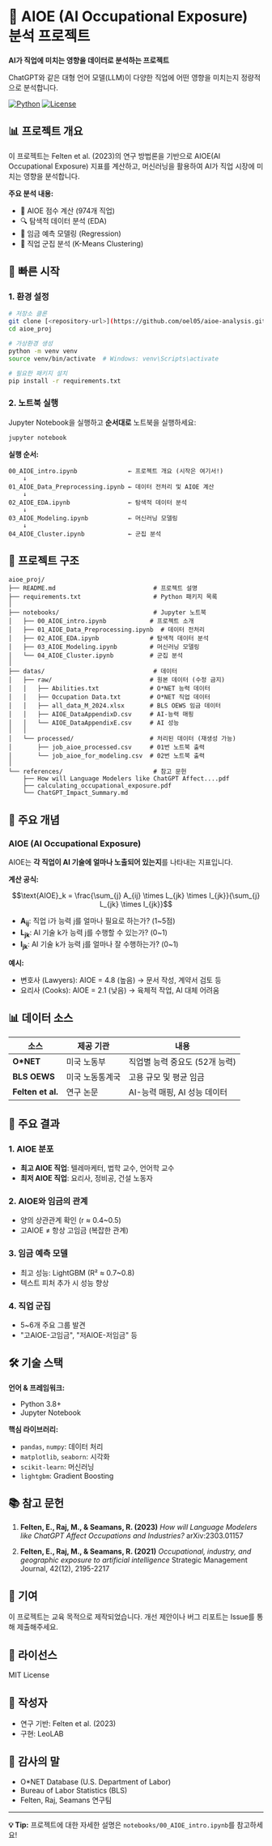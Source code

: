 # 🤖 AIOE (AI Occupational Exposure) 분석 프로젝트

**AI가 직업에 미치는 영향을 데이터로 분석하는 프로젝트**

ChatGPT와 같은 대형 언어 모델(LLM)이 다양한 직업에 어떤 영향을 미치는지 정량적으로 분석합니다.

[![Python](https://img.shields.io/badge/Python-3.8+-blue.svg)](https://www.python.org/)
[![License](https://img.shields.io/badge/License-MIT-green.svg)](LICENSE)

## 📊 프로젝트 개요

이 프로젝트는 Felten et al. (2023)의 연구 방법론을 기반으로 AIOE(AI Occupational Exposure) 지표를 계산하고, 머신러닝을 활용하여 AI가 직업 시장에 미치는 영향을 분석합니다.

**주요 분석 내용:**
- 📐 AIOE 점수 계산 (974개 직업)
- 🔍 탐색적 데이터 분석 (EDA)
- 🎯 임금 예측 모델링 (Regression)
- 🎨 직업 군집 분석 (K-Means Clustering)

## 🚀 빠른 시작

### 1. 환경 설정

```bash
# 저장소 클론
git clone [<repository-url>](https://github.com/oel05/aioe-analysis.git)
cd aioe_proj

# 가상환경 생성
python -m venv venv
source venv/bin/activate  # Windows: venv\Scripts\activate

# 필요한 패키지 설치
pip install -r requirements.txt
```

### 2. 노트북 실행

Jupyter Notebook을 실행하고 **순서대로** 노트북을 실행하세요:

```bash
jupyter notebook
```

**실행 순서:**
```
00_AIOE_intro.ipynb              ← 프로젝트 개요 (시작은 여기서!)
    ↓
01_AIOE_Data_Preprocessing.ipynb ← 데이터 전처리 및 AIOE 계산
    ↓
02_AIOE_EDA.ipynb                ← 탐색적 데이터 분석
    ↓
03_AIOE_Modeling.ipynb           ← 머신러닝 모델링
    ↓
04_AIOE_Cluster.ipynb            ← 군집 분석
```

## 📁 프로젝트 구조

```
aioe_proj/
├── README.md                           # 프로젝트 설명
├── requirements.txt                    # Python 패키지 목록
│
├── notebooks/                          # Jupyter 노트북
│   ├── 00_AIOE_intro.ipynb            # 프로젝트 소개
│   ├── 01_AIOE_Data_Preprocessing.ipynb  # 데이터 전처리
│   ├── 02_AIOE_EDA.ipynb              # 탐색적 데이터 분석
│   ├── 03_AIOE_Modeling.ipynb         # 머신러닝 모델링
│   └── 04_AIOE_Cluster.ipynb          # 군집 분석
│
├── datas/                              # 데이터
│   ├── raw/                           # 원본 데이터 (수정 금지)
│   │   ├── Abilities.txt              # O*NET 능력 데이터
│   │   ├── Occupation Data.txt        # O*NET 직업 데이터
│   │   ├── all_data_M_2024.xlsx       # BLS OEWS 임금 데이터
│   │   ├── AIOE_DataAppendixD.csv     # AI-능력 매핑
│   │   └── AIOE_DataAppendixE.csv     # AI 성능
│   │
│   └── processed/                     # 처리된 데이터 (재생성 가능)
│       ├── job_aioe_processed.csv     # 01번 노트북 출력
│       └── job_aioe_for_modeling.csv  # 02번 노트북 출력
│
└── references/                         # 참고 문헌
    ├── How will Language Modelers like ChatGPT Affect....pdf
    ├── calculating_occupational_exposure.pdf
    └── ChatGPT_Impact_Summary.md
```

## 📖 주요 개념

### AIOE (AI Occupational Exposure)

AIOE는 **각 직업이 AI 기술에 얼마나 노출되어 있는지**를 나타내는 지표입니다.

**계산 공식:**

$$\text{AIOE}_k = \frac{\sum_{j} A_{ij} \times L_{jk} \times I_{jk}}{\sum_{j} L_{jk} \times I_{jk}}$$

- **A<sub>ij</sub>**: 직업 i가 능력 j를 얼마나 필요로 하는가? (1~5점)
- **L<sub>jk</sub>**: AI 기술 k가 능력 j를 수행할 수 있는가? (0~1)
- **I<sub>jk</sub>**: AI 기술 k가 능력 j를 얼마나 잘 수행하는가? (0~1)

**예시:**
- 변호사 (Lawyers): AIOE = 4.8 (높음) → 문서 작성, 계약서 검토 등
- 요리사 (Cooks): AIOE = 2.1 (낮음) → 육체적 작업, AI 대체 어려움

## 📊 데이터 소스

| 소스 | 제공 기관 | 내용 |
|------|----------|------|
| **O*NET** | 미국 노동부 | 직업별 능력 중요도 (52개 능력) |
| **BLS OEWS** | 미국 노동통계국 | 고용 규모 및 평균 임금 |
| **Felten et al.** | 연구 논문 | AI-능력 매핑, AI 성능 데이터 |

## 🎯 주요 결과

### 1. AIOE 분포
- **최고 AIOE 직업**: 텔레마케터, 법학 교수, 언어학 교수
- **최저 AIOE 직업**: 요리사, 정비공, 건설 노동자

### 2. AIOE와 임금의 관계
- 양의 상관관계 확인 (r ≈ 0.4~0.5)
- 고AIOE ≠ 항상 고임금 (복잡한 관계)

### 3. 임금 예측 모델
- 최고 성능: LightGBM (R² ≈ 0.7~0.8)
- 텍스트 피처 추가 시 성능 향상

### 4. 직업 군집
- 5~6개 주요 그룹 발견
- "고AIOE-고임금", "저AIOE-저임금" 등

## 🛠️ 기술 스택

**언어 & 프레임워크:**
- Python 3.8+
- Jupyter Notebook

**핵심 라이브러리:**
- `pandas`, `numpy`: 데이터 처리
- `matplotlib`, `seaborn`: 시각화
- `scikit-learn`: 머신러닝
- `lightgbm`: Gradient Boosting

## 📚 참고 문헌

1. **Felten, E., Raj, M., & Seamans, R. (2023)**
   *How will Language Modelers like ChatGPT Affect Occupations and Industries?*
   arXiv:2303.01157

2. **Felten, E., Raj, M., & Seamans, R. (2021)**
   *Occupational, industry, and geographic exposure to artificial intelligence*
   Strategic Management Journal, 42(12), 2195-2217

## 🤝 기여

이 프로젝트는 교육 목적으로 제작되었습니다. 개선 제안이나 버그 리포트는 Issue를 통해 제출해주세요.

## 📝 라이선스

MIT License

## 👤 작성자

- 연구 기반: Felten et al. (2023)
- 구현: LeoLAB

## 🙏 감사의 말

- O*NET Database (U.S. Department of Labor)
- Bureau of Labor Statistics (BLS)
- Felten, Raj, Seamans 연구팀

---

**💡 Tip:** 프로젝트에 대한 자세한 설명은 `notebooks/00_AIOE_intro.ipynb`를 참고하세요!


